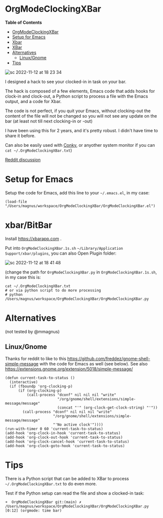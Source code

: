 # OrgModeClockingXBar
<!-- markdown-toc start - Don't edit this section. Run M-x markdown-toc-refresh-toc -->
**Table of Contents**

- [OrgModeClockingXBar](#orgmodeclockingxbar)
- [Setup for Emacs](#setup-for-emacs)
- [Xbar](#xbar)
- [XBar](#xbar)
- [Alternatives](#alternatives)
    - [Linux/Gnome](#linuxgnome)
- [Tips](#tips)

<!-- markdown-toc end -->

![sc 2022-11-12 at 18 23 34](https://user-images.githubusercontent.com/118740/201486665-a53e8f4f-9450-4be4-953c-5571b30dd033.jpg)

I designed a hack to see your clocked-in in task on your bar.

The hack is composed of a few elements, Emacs code that adds hooks for clock-in and clock-out, a Python script to process a file with the Emacs output, and a code for Xbar.

The code is not perfect, if you quit your Emacs, without clocking-out the content of the file will not be changed so you will not see any update on the bar (at least not till next clocking-in or -out)

I have been using this for 2 years, and it's pretty robust. I didn't have time to share it before.

Can also be easily used with [Conky](https://github.com/brndnmtthws/conky), or anyother system monitor if you can `cat ~/.OrgModeClockingXBar.txt`)

[Reddit discussion](https://www.reddit.com/r/orgmode/comments/ytdsho/orgmodeclockingxbar_see_a_task_when_you_clock_in/)

# Setup for Emacs

Setup the code for Emacs, add this line to your `~/.emacs.el`, in my case:

	(load-file "/Users/magnus/workspace/OrgModeClockingXBar/OrgModeClockingXBar.el")

# xbar/BitBar
Install https://xbarapp.com .

Put into `OrgModeClockingXBar.1s.sh` `~/Library/Application Support/xbar/plugins`, you can also Open Plugin folder:

![sc 2022-11-12 at 18 41 48](https://user-images.githubusercontent.com/118740/201487364-c498bc2d-4d90-45d3-bc28-25b68227e3cc.jpg)

(change the path for `OrgModeClockingXBar.py` in `OrgModeClockingXBar.1s.sh`, in my case this is:


	cat ~/.OrgModeClockingXBar.txt
	# or via python script to do more processing 
	# python /Users/magnus/workspace/OrgModeClockingXBar/OrgModeClockingXBar.py

# Alternatives
(not tested by @mmagnus)

## Linux/Gnome
Thanks for reddit to like to this https://github.com/freddez/gnome-shell-simple-message with the code for Emacs as well (see below). See also https://extensions.gnome.org/extension/5018/simple-message/

```emacs-lisp
(defun current-task-to-status ()
  (interactive)
  (if (fboundp 'org-clocking-p)
      (if (org-clocking-p)
          (call-process "dconf" nil nil nil "write"
                        "/org/gnome/shell/extensions/simple-message/message"
                        (concat "'" (org-clock-get-clock-string) "'"))
        (call-process "dconf" nil nil nil "write"
                      "/org/gnome/shell/extensions/simple-message/message"
                      "'No active clock'"))))
(run-with-timer 0 60 'current-task-to-status)
(add-hook 'org-clock-in-hook 'current-task-to-status)
(add-hook 'org-clock-out-hook 'current-task-to-status)
(add-hook 'org-clock-cancel-hook 'current-task-to-status)
(add-hook 'org-clock-goto-hook 'current-task-to-status)
```

# Tips

There is a Python script that can be added to XBar to process `~/.OrgModeClockingXBar.txt` to do even more.

Test if the Python setup can read the file and show a clocked-in task:

	➜  OrgModeClockingXBar git:(main) ✗ /Users/magnus/workspace/OrgModeClockingXBar/OrgModeClockingXBar.py
	[0:12] (orgmode: time bar)
